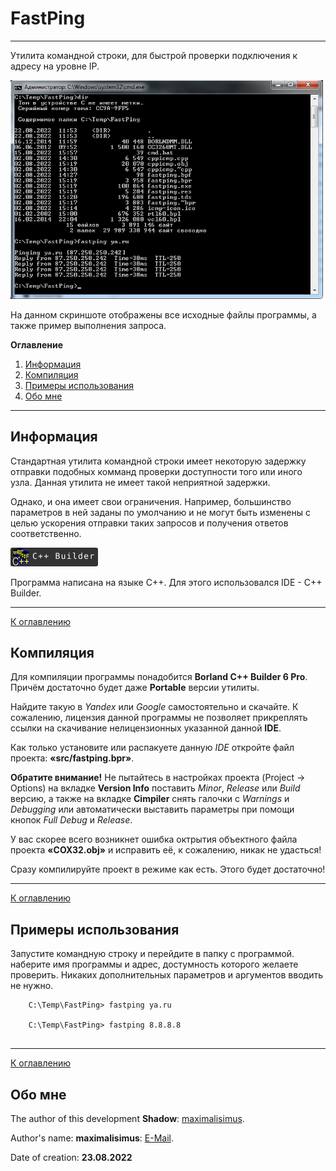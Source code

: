 # FastPing

---

Утилита командной строки, для быстрой проверки подключения к адресу на уровне IP.

<img src="image/fastping-scr.png" width="500px">

На данном скриншоте отображены все исходные файлы программы, а также пример выполнения запроса.

<a name="Oglavlenie"></a>

**Оглавление**

1. [Информация](#Info)
2. [Компиляция](#Compilation)
3. [Примеры использования](#Examples)
4. [Обо мне](#About)

---

## <a name="Info">Информация</a>

Стандартная утилита командной строки имеет некоторую задержку отправки подобных комманд проверки доступности того или иного узла. Данная утилита не имеет такой неприятной задержки. 

Однако, и она имеет свои ограничения. Например, большинство параметров в ней заданы по умолчанию и не могут быть изменены с целью ускорения отправки таких запросов и получения ответов соответственно.

<img src="image/cpp-builder-icon.svg" width="140">

Программа написана на языке C++. Для этого использовался IDE - C++ Builder.

---

[К оглавлению](#Oglavlenie)

## <a name="Compilation">Компиляция</a>

Для компиляции программы понадобится **Borland C++ Builder 6 Pro**. Причём достаточно будет даже **Portable** версии утилиты.

Найдите такую в *Yandex* или *Google* самостоятельно и скачайте. К сожалению, лицензия данной программы не позволяет прикреплять ссылки на скачивание нелицензионных указанной данной **IDE**.

Как только установите или распакуете данную *IDE* откройте файл проекта: **«src/fastping.bpr»**.

**Обратите внимание!** Не пытайтесь в настройках проекта (Project -> Options) на вкладке **Version Info** поставить *Minor*, *Release* или *Build* версию, а также на вкладке **Cimpiler** снять галочки с *Warnings* и *Debugging* или автоматически выставить параметры при помощи кнопок *Full Debug* и *Release*. 

У вас скорее всего возникнет ошибка октрытия объектного файла проекта **«COX32.obj»** и исправить её, к сожалению, никак не удасться!

Сразу компилируйте проект в режиме как есть. Этого будет достаточно!

---

[К оглавлению](#Oglavlenie)

## <a name="Examples">Примеры использования</a>

Запустите командную строку и перейдите в папку с программой.
наберите имя программы и адрес, достумность которого желаете проверить. Никаких дополнительных параметров и аргументов вводить не нужно.

```
	C:\Temp\FastPing> fastping ya.ru
	
	C:\Temp\FastPing> fastping 8.8.8.8
	
```

---

[К оглавлению](#Oglavlenie)

## <a name="About">Обо мне</a>

The author of this development **Shadow**: [maximalisimus](https://github.com/maximalisimus).

Author's name: **maximalisimus**: [E-Mail](mailto:maximalis171091@yandex.ru).

Date of creation: **23.08.2022**

